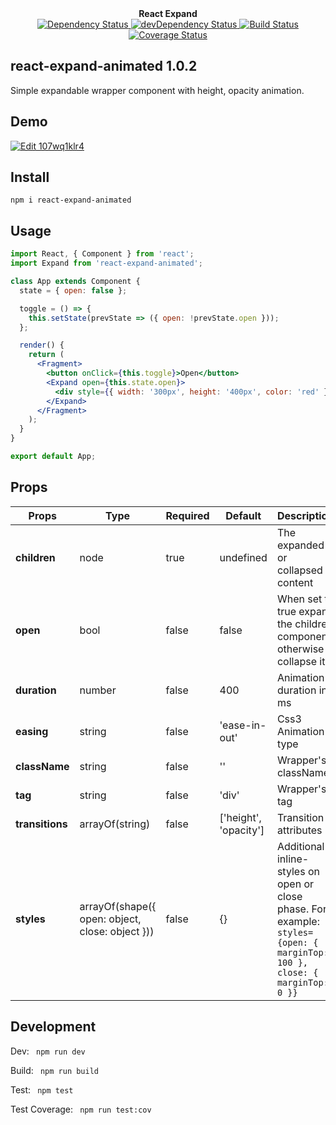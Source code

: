 <div align="center"><strong>React Expand</strong></div>

<div align="center">
  <a href="https://david-dm.org/sonybinhle/react-expand-animated">
    <img src="https://david-dm.org/sonybinhle/react-expand-animated.svg" alt="Dependency Status" />
  </a>

  <a href="https://david-dm.org/sonybinhle/react-expand-animated#info=devDependencies">
    <img src="https://david-dm.org/sonybinhle/react-expand-animated/dev-status.svg" alt="devDependency Status" />
  </a>

  <a href="https://travis-ci.org/sonybinhle/react-expand-animated">
    <img src="https://travis-ci.org/sonybinhle/react-expand-animated.svg" alt="Build Status" />
  </a>
  
  <a href='https://coveralls.io/github/sonybinhle/react-expand-animated?branch=master'>
    <img src='https://coveralls.io/repos/github/sonybinhle/react-expand-animated/badge.svg?branch=master' alt='Coverage Status' />
   </a>

</div>

## react-expand-animated 1.0.2

Simple expandable wrapper component with height, opacity animation. 

## Demo

<a href="https://codesandbox.io/s/107wq1klr4">
  <img alt="Edit 107wq1klr4" src="https://codesandbox.io/static/img/play-codesandbox.svg">
</a>

## Install

`npm i react-expand-animated`

## Usage

```jsx harmony
import React, { Component } from 'react';
import Expand from 'react-expand-animated';

class App extends Component {
  state = { open: false };

  toggle = () => {
    this.setState(prevState => ({ open: !prevState.open }));
  };

  render() {
    return (
      <Fragment>
        <button onClick={this.toggle}>Open</button>
        <Expand open={this.state.open}>
          <div style={{ width: '300px', height: '400px', color: 'red' }}>Hello</div>
        </Expand>
      </Fragment>
    );
  }
}

export default App;
```
## Props
| Props  | Type | Required | Default | Description |
| ------------- | ------------- |  ------------- |  ------------- |  ------------- |
| **children**  | node  | true | undefined | The expanded or collapsed content |
| **open**  | bool | false | false | When set to true expand the children component otherwise collapse it |
| **duration**  | number | false | 400 | Animation duration in ms |
| **easing**  | string | false | 'ease-in-out' | Css3 Animation's type |
| **className**  | string | false | '' | Wrapper's className |
| **tag**  | string | false | 'div' | Wrapper's tag |
| **transitions**  | arrayOf(string) | false | ['height', 'opacity'] | Transition attributes |
| **styles**  | arrayOf(shape({ open: object, close: object })) | false | {} | Additional inline-styles on open or close phase. For example: ``` styles={open: { marginTop: 100 }, close: { marginTop: 0 }} ``` |
## Development

Dev: ```  npm run dev  ```

Build: ```  npm run build  ```

Test: ```  npm test  ```

Test Coverage: ```  npm run test:cov  ```
